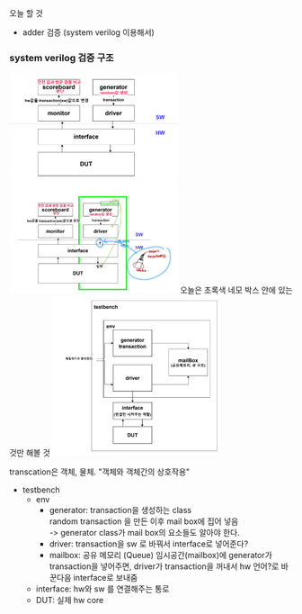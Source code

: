 오늘 할 것

- adder 검증 (system verilog 이용해서)

### system verilog 검증 구조
<img src="https://github.com/goeun-oh/systemVerilog/blob/main/4_4/Adder검증/systemverilog_constructor.png" width=300px>  

<img src="https://github.com/goeun-oh/systemVerilog/blob/main/4_4/Adder검증/png2.jpg" width=300px>
오늘은 초록색 네모 박스 안에 있는 것만 해볼 것


<img src="https://github.com/goeun-oh/systemVerilog/blob/main/4_4/Adder검증/png3.png" width=300px>

transcation은 객체, 물체.
"객체와 객체간의 상호작용"

- testbench
  - env
    - generator:
      transaction을 생성하는 class  
      random transaction 을 만든 이후 mail box에 집어 넣음  
      -> generator class가 mail box의 요소들도 알아야 한다.  
    - driver: transaction을 sw 로 바꿔서 interface로 넣어준다?  
    - mailbox: 공유 메모리 (Queue)
      임시공간(mailbox)에 generator가 transaction을 넣어주면,
      driver가 transaction을 꺼내서 hw 언어?로 바꾼다음 interface로 보내줌
  - interface: hw와 sw 를 연결해주는 통로
  - DUT: 실제 hw core
